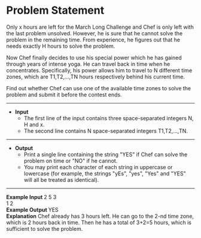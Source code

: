 # Problem Statement #
Only x hours are left for the March Long Challenge and Chef is only left with the last problem unsolved. However, he is sure that he cannot solve the problem in the remaining time. From experience, he figures out that he needs exactly H hours to solve the problem.

Now Chef finally decides to use his special power which he has gained through years of intense yoga. He can travel back in time when he concentrates. Specifically, his power allows him to travel to N different time zones, which are T1,T2,…,TN hours respectively behind his current time.

Find out whether Chef can use one of the available time zones to solve the problem and submit it before the contest ends.


<hr>


* <strong>Input</strong>
    * The first line of the input contains three space-separated integers N, H and x.
    * The second line contains N space-separated integers T1,T2,…,TN.

<hr>  

* <strong>Output</strong>
    * Print a single line containing the string "YES" if Chef can solve the problem on time or "NO" if he cannot.
    * You may print each character of each string in uppercase or lowercase (for example, the strings "yEs", "yes", "Yes" and "YES" will all be treated as identical).
<hr>

<strong>Example Input </strong>
2 5 3<br>
1 2<br>
<strong>Example Output </strong>
YES
<br>
<strong>Explanation</strong>
Chef already has 3 hours left. He can go to the 2-nd time zone, which is 2 hours back in time. Then he has a total of 3+2=5 hours, which is sufficient to solve the problem.
